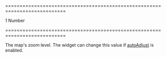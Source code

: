 ===========================================================================
<!--default-->1<!--/default-->
<!--type-->Number<!--/type-->
===========================================================================

<!--shortDescription-->
The map's zoom level. The widget can change this value if [autoAdjust](/Documentation/ApiReference/UI_Widgets/dxMap/Configuration/#autoAdjust) is enabled.
<!--/shortDescription-->

<!--fullDescription-->

<!--/fullDescription-->
